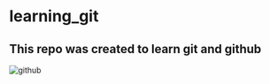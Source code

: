 # learning_git

## This repo was created to learn git and github

![github](https://user-images.githubusercontent.com/71170449/127626059-0f4c5043-0929-438d-a0b6-7d411f8ed69e.png)
